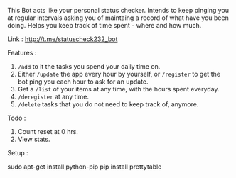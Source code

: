 This Bot acts like your personal status checker. 
Intends to keep pinging you at regular intervals asking you of maintaing a record of what have you been doing.
Helps you keep track of time spent - where and how much.

Link : http://t.me/statuscheck232_bot

Features :

1. `/add` to it the tasks you spend your daily time on.
2. Either `/update` the app every hour by yourself, or `/register` to get the bot ping you each hour to ask for an update.
3. Get a `/list` of your items at any time, with the hours spent everyday.
4. `/deregister` at any time.
5. `/delete` tasks that you do not need to keep track of, anymore.

Todo :

1. Count reset at 0 hrs.
2. View stats.


Setup :

sudo apt-get install python-pip
pip install prettytable


